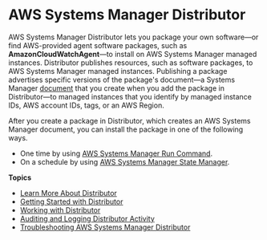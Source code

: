 # AWS Systems Manager Distributor<a name="distributor"></a>

AWS Systems Manager Distributor lets you package your own software—or find AWS\-provided agent software packages, such as **AmazonCloudWatchAgent**—to install on AWS Systems Manager managed instances\. Distributor publishes resources, such as software packages, to AWS Systems Manager managed instances\. Publishing a package advertises specific versions of the package's document—a Systems Manager [document](sysman-ssm-docs.md) that you create when you add the package in Distributor—to managed instances that you identify by managed instance IDs, AWS account IDs, tags, or an AWS Region\.

After you create a package in Distributor, which creates an AWS Systems Manager document, you can install the package in one of the following ways\.
+ One time by using [AWS Systems Manager Run Command](execute-remote-commands.md)\.
+ On a schedule by using [AWS Systems Manager State Manager](systems-manager-state.md)\.

**Topics**
+ [Learn More About Distributor](what-is-distributor.md)
+ [Getting Started with Distributor](distributor-getting-started.md)
+ [Working with Distributor](distributor-working-with.md)
+ [Auditing and Logging Distributor Activity](distributor-logging-auditing.md)
+ [Troubleshooting AWS Systems Manager Distributor](distributor-troubleshooting.md)